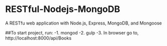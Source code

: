 # RESTful-Nodejs-MongoDB
A RESTfu web application with Node.js, Express, MongoDB, and Mongoose

##To start project, run:
-1. mongod
-2. gulp
-3. In browser go to, http://localhost:8000/api/Books